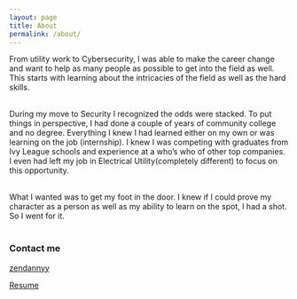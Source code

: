 ```yaml
---
layout: page
title: About
permalink: /about/
---
```



From utility work to Cybersecurity, I was able to make the career change and want to help as many people as possible to get into the field as well. This starts with learning about the intricacies of the field as well as the hard skills.  
<br>

During my move to Security I recognized the odds were stacked. To put things in perspective, I had done a couple of years of community college and no degree. Everything I knew I had learned either on my own or was learning on the job (internship). I knew I was competing with graduates from Ivy League schools and experience at a who’s who of other top companies. I even had left my job in Electrical Utility(completely different) to focus on this opportunity.  
<br>

What I wanted was to get my foot in the door. I knew if I could prove my character as a person as well as my ability to learn on the spot, I had a shot. So I went for it.  
<br>

### Contact me

[zendannyy](https://twitter.com/zendannyy)
<!-- 
[email@domain.com](mailto:email@domain.com) -->
[Resume](https://github.com/zendannyy/res/blob/6ebb7df94e8b13a8676db797107f547057a918e5/Danny_Resume.pdf)